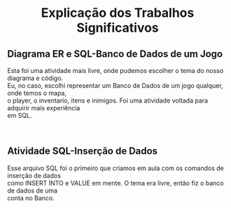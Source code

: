 <div>
    <h1 style="text-align:center">Explicação dos Trabalhos Significativos</<h1><br>
    <h2>Diagrama ER e SQL-Banco de Dados de um Jogo</h2>
    <p>Esta foi uma atividade mais livre, onde pudemos escolher o tema do nosso diagrama e código.<br>Eu, no caso, escolhi representar um Banco de Dados de um
    jogo qualquer, onde temos o mapa,<br>o player, o inventario, itens e inimigos. Foi uma atividade voltada para adquirir mais experiência<br>em SQL.</p><br>
    <h2>Atividade SQL-Inserção de Dados</h2>
    <p>Esse arquivo SQL foi o primeiro que criamos em aula com os comandos de inserção de dados<br>como INSERT INTO e VALUE em mente. O tema era livre, então fiz o banco      de dados de uma<br>conta no Banco.</p><br>
</div>

